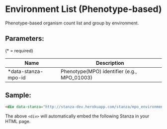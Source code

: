 Environment List (Phenotype-based)
===============
Phenotype-based organism count list and group by environment.


## Parameters:

(* = required)

| Name                | Description               |
|---------------------|---------------------------|
| *data-stanza-mpo-id | Phenotype(MPO) identifier (e.g., MPO_01003) |

## Sample:

```html
<div data-stanza="http://stanza-dev.herokuapp.com/stanza/mpo_environment" data-stanza-mpo-id="MPO_01003"></div>
```

The above `<div>` will automatically embed the following Stanza in your HTML page.

<div data-stanza="/stanza/mpo_environment" data-stanza-mpo-id="MPO_01003"></div>
